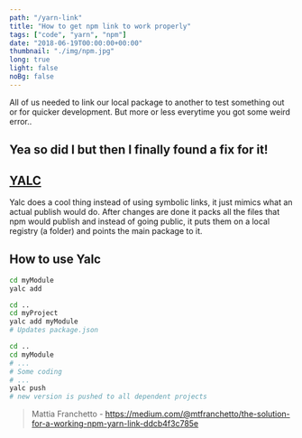```yaml
---
path: "/yarn-link"
title: "How to get npm link to work properly"
tags: ["code", "yarn", "npm"]
date: "2018-06-19T00:00:00+00:00"
thumbnail: "./img/npm.jpg"
long: true
light: false
noBg: false
---
```


All of us needed to link our local package to another to test something out or for quicker development. But more or less everytime you got some weird error.. 

## Yea so did I but then I finally found a fix for it! 
## [YALC](https://github.com/whitecolor/yalc)

Yalc does a cool thing instead of using symbolic links, it just mimics what an actual publish would do. After changes are done it packs all the files that npm would publish and instead of going public, it puts them on a local registry (a folder) and points the main package to it.


## How to use Yalc

```bash
cd myModule
yalc add

cd ..
cd myProject
yalc add myModule
# Updates package.json

cd ..
cd myModule
# ...
# Some coding
# ...
yalc push
# new version is pushed to all dependent projects
```

> Mattia Franchetto - https://medium.com/@mtfranchetto/the-solution-for-a-working-npm-yarn-link-ddcb4f3c785e

